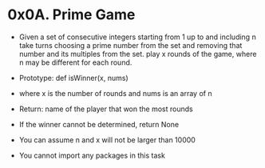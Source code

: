 # 0x0A. Prime Game

* Given a set of consecutive integers starting from 1 up to and including n
take turns choosing a prime number from the set and removing that number and its multiples from the set. play x rounds of the game, where n may be different for each round.


* Prototype: def isWinner(x, nums)
* where x is the number of rounds and nums is an array of n
* Return: name of the player that won the most rounds
* If the winner cannot be determined, return None
* You can assume n and x will not be larger than 10000
* You cannot import any packages in this task
